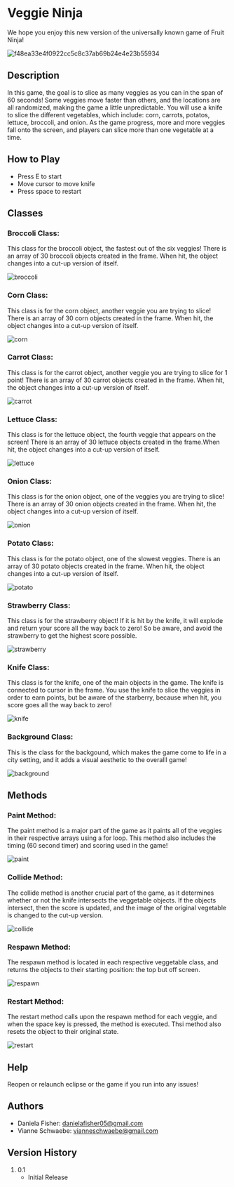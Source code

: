 # Veggie Ninja

We hope you enjoy this new version of the universally known game of Fruit Ninja! 

![f48ea33e4f0922cc5c8c37ab69b24e4e23b55934](https://user-images.githubusercontent.com/78383220/149013635-84f55872-52b9-4df7-bd64-6a90e92ef95c.gif)

## Description

In this game, the goal is to slice as many veggies as you can in the span of 60 seconds! Some veggies move faster than others, and the locations are all randomized, making the game a little unpredictable. You will use a knife to slice the different vegetables, which include: corn, carrots, potatos, lettuce, broccoli, and onion. As the game progress, more and more veggies fall onto the screen, and players can slice more than one vegetable at a time. 

## How to Play

- Press E to start
- Move cursor to move knife
- Press space to restart

## Classes

### Broccoli Class:

This class for the broccoli object, the fastest out of the six veggies! There is an array of 30 broccoli objects created in the frame. When hit, the object changes into a cut-up version of itself. 

![broccoli](https://user-images.githubusercontent.com/78383220/148604029-14990d1d-f31c-4472-ac47-68aaa9d7d5e6.PNG)

### Corn Class:

This class is for the corn object, another veggie you are trying to slice! There is an array of 30 corn objects created in the frame. When hit, the object changes into a cut-up version of itself. 

![corn](https://user-images.githubusercontent.com/78383220/148603990-970cc5d4-6cdc-41d3-9c71-6b46d99edbe7.PNG)

### Carrot Class:

This class is for the carrot object, another veggie you are trying to slice for 1 point! There is an array of 30 carrot objects created in the frame. When hit, the object changes into a cut-up version of itself. 

![carrot](https://user-images.githubusercontent.com/78383220/148603947-041a76bf-0ce5-4c83-af91-9a3a088c859d.PNG)

### Lettuce Class:

This class is for the lettuce object, the fourth veggie that appears on the screen! There is an array of 30 lettuce objects created in the frame.When hit, the object changes into a cut-up version of itself. 

![lettuce](https://user-images.githubusercontent.com/78383220/148604082-d8d72200-d788-4302-949b-d959db99b888.PNG)

### Onion Class:

This class is for the onion object, one of the veggies you are trying to slice! There is an array of 30 onion objects created in the frame. When hit, the object changes into a cut-up version of itself. 

![onion](https://user-images.githubusercontent.com/78383220/148604006-666c0c24-e46c-4095-af9f-96ec7ab6968e.PNG)

### Potato Class: 

This class is for the potato object, one of the slowest veggies. There is an array of 30 potato objects created in the frame. When hit, the object changes into a cut-up version of itself. 

![potato](https://user-images.githubusercontent.com/78383220/148603985-86d54a1d-5819-4060-bc2b-cde2b972b903.PNG)

### Strawberry Class:

This class is for the strawberry object! If it is hit by the knife, it will explode and return your score all the way back to zero! So be aware, and avoid the strawberry to get the highest score possible.

![strawberry](https://user-images.githubusercontent.com/78383220/148610162-b1aef06b-8cd0-494d-b5e1-594aba637a66.PNG)

### Knife Class:

This class is for the knife, one of the main objects in the game. The knife is connected to cursor in the frame. You use the knife to slice the veggies in order to earn points, but be aware of the starberry, because when hit, you score goes all the way back to zero! 

![knife](https://user-images.githubusercontent.com/78383220/148604268-de096ce7-e9d1-4a6c-8daa-d6c34f683b94.PNG)

### Background Class:

This is the class for the backgound, which makes the game come to life in a city setting, and it adds a visual aesthetic to the overalll game!

![background](https://user-images.githubusercontent.com/78383220/148604820-252230a2-089f-45f5-b7ae-792d8ed0f5bb.PNG)

## Methods

### Paint Method:

The paint method is a major part of the game as it paints all of the veggies in their respective arrays using a for loop. This method also includes the timing (60 second timer) and scoring used in the game!

![paint](https://user-images.githubusercontent.com/78383220/148606614-041c67ed-832d-4bf3-921e-dd0c0ead57c8.PNG)

### Collide Method:

The collide method is another crucial part of the game, as it determines whether or not the knife intersects the veggetable objects. If the objects intersect, then the score is updated, and the image of the original vegetable is changed to the cut-up version. 

![collide](https://user-images.githubusercontent.com/78383220/148606564-4e6d84bf-47c5-4feb-bf24-c654173a9a94.PNG)

### Respawn Method:

The respawn method is located in each respective veggetable class, and returns the objects to their starting position: the top but off screen.

![respawn](https://user-images.githubusercontent.com/78383220/148606637-db04df11-c2fd-4afa-a93a-1cdf3c75a566.PNG)

### Restart Method:

The restart method calls upon the respawn method for each veggie, and when the space key is pressed, the method is executed. Thsi method also resets the object to their original state. 

![restart](https://user-images.githubusercontent.com/78383220/148606584-ce742149-4543-484e-96cb-4e4274029f83.PNG)

## Help

Reopen or relaunch eclipse or the game if you run into any issues!

## Authors 

- Daniela Fisher: danielafisher05@gmail.com
- Vianne Schwaebe: vianneschwaebe@gmail.com

## Version History 

1. 0.1
   * Initial Release

